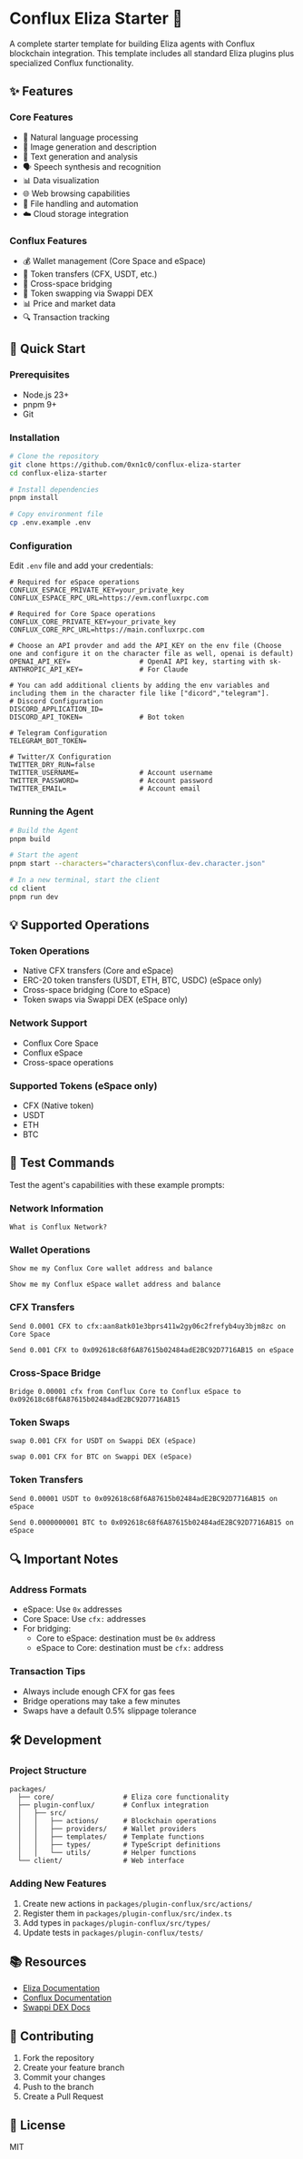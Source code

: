 # Conflux Eliza Starter 🤖

A complete starter template for building Eliza agents with Conflux blockchain integration. This template includes all standard Eliza plugins plus specialized Conflux functionality.

## ✨ Features

### Core Features

- 🤖 Natural language processing
- 🎨 Image generation and description
- 📝 Text generation and analysis
- 🗣️ Speech synthesis and recognition
- 📊 Data visualization
- 🌐 Web browsing capabilities
- 📁 File handling and automation
- ☁️ Cloud storage integration

### Conflux Features

- 💰 Wallet management (Core Space and eSpace)
- 💸 Token transfers (CFX, USDT, etc.)
- 🌉 Cross-space bridging
- 💱 Token swapping via Swappi DEX
- 📊 Price and market data
- 🔍 Transaction tracking

## 🚀 Quick Start

### Prerequisites

- Node.js 23+
- pnpm 9+
- Git

### Installation

```bash
# Clone the repository
git clone https://github.com/0xn1c0/conflux-eliza-starter
cd conflux-eliza-starter

# Install dependencies
pnpm install

# Copy environment file
cp .env.example .env
```

### Configuration

Edit `.env` file and add your credentials:

```env
# Required for eSpace operations
CONFLUX_ESPACE_PRIVATE_KEY=your_private_key
CONFLUX_ESPACE_RPC_URL=https://evm.confluxrpc.com

# Required for Core Space operations
CONFLUX_CORE_PRIVATE_KEY=your_private_key
CONFLUX_CORE_RPC_URL=https://main.confluxrpc.com

# Choose an API provder and add the API_KEY on the env file (Choose one and configure it on the character file as well, openai is default)
OPENAI_API_KEY=                 # OpenAI API key, starting with sk-
ANTHROPIC_API_KEY=              # For Claude

# You can add additional clients by adding the env variables and including them in the character file like ["dicord","telegram"].
# Discord Configuration
DISCORD_APPLICATION_ID=
DISCORD_API_TOKEN=              # Bot token

# Telegram Configuration
TELEGRAM_BOT_TOKEN=

# Twitter/X Configuration
TWITTER_DRY_RUN=false
TWITTER_USERNAME=               # Account username
TWITTER_PASSWORD=               # Account password
TWITTER_EMAIL=                  # Account email

```

### Running the Agent

```bash
# Build the Agent
pnpm build

# Start the agent
pnpm start --characters="characters\conflux-dev.character.json"

# In a new terminal, start the client
cd client
pnpm run dev
```

## 💡 Supported Operations

### Token Operations

- Native CFX transfers (Core and eSpace)
- ERC-20 token transfers (USDT, ETH, BTC, USDC) (eSpace only)
- Cross-space bridging (Core to eSpace)
- Token swaps via Swappi DEX (eSpace only)

### Network Support

- Conflux Core Space
- Conflux eSpace
- Cross-space operations

### Supported Tokens (eSpace only)

- CFX (Native token)
- USDT
- ETH
- BTC

## 🧪 Test Commands

Test the agent's capabilities with these example prompts:

### Network Information

```
What is Conflux Network?
```

### Wallet Operations

```
Show me my Conflux Core wallet address and balance
```

```
Show me my Conflux eSpace wallet address and balance
```

### CFX Transfers

```
Send 0.0001 CFX to cfx:aan8atk01e3bprs411w2gy06c2frefyb4uy3bjm8zc on Core Space
```

```
Send 0.001 CFX to 0x092618c68f6A87615b02484adE2BC92D7716AB15 on eSpace
```

### Cross-Space Bridge

```
Bridge 0.00001 cfx from Conflux Core to Conflux eSpace to 0x092618c68f6A87615b02484adE2BC92D7716AB15
```

### Token Swaps

```
swap 0.001 CFX for USDT on Swappi DEX (eSpace)
```

```
swap 0.001 CFX for BTC on Swappi DEX (eSpace)
```

### Token Transfers

```
Send 0.00001 USDT to 0x092618c68f6A87615b02484adE2BC92D7716AB15 on eSpace
```

```
Send 0.0000000001 BTC to 0x092618c68f6A87615b02484adE2BC92D7716AB15 on eSpace
```

## 🔍 Important Notes

### Address Formats

- eSpace: Use `0x` addresses
- Core Space: Use `cfx:` addresses
- For bridging:
    - Core to eSpace: destination must be `0x` address
    - eSpace to Core: destination must be `cfx:` address

### Transaction Tips

- Always include enough CFX for gas fees
- Bridge operations may take a few minutes
- Swaps have a default 0.5% slippage tolerance

## 🛠️ Development

### Project Structure

```
packages/
  ├── core/                 # Eliza core functionality
  ├── plugin-conflux/       # Conflux integration
  │   ├── src/
  │   │   ├── actions/      # Blockchain operations
  │   │   ├── providers/    # Wallet providers
  │   │   ├── templates/    # Template functions
  │   │   ├── types/        # TypeScript definitions
  │   │   └── utils/        # Helper functions
  └── client/               # Web interface
```

### Adding New Features

1. Create new actions in `packages/plugin-conflux/src/actions/`
2. Register them in `packages/plugin-conflux/src/index.ts`
3. Add types in `packages/plugin-conflux/src/types/`
4. Update tests in `packages/plugin-conflux/tests/`

## 📚 Resources

- [Eliza Documentation](https://elizaos.github.io/eliza/)
- [Conflux Documentation](https://developer.confluxnetwork.org/)
- [Swappi DEX Docs](https://docs.swappi.io/)

## 🤝 Contributing

1. Fork the repository
2. Create your feature branch
3. Commit your changes
4. Push to the branch
5. Create a Pull Request

## 📄 License

MIT
